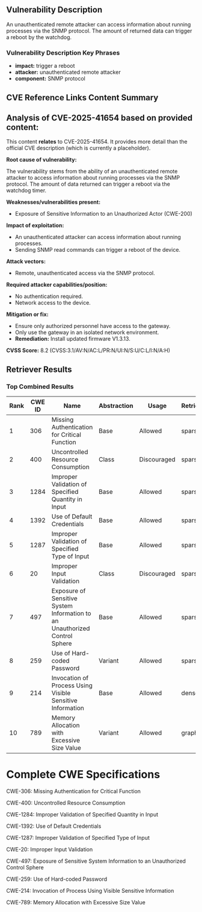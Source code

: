 ## Vulnerability Description
An unauthenticated remote attacker can access information about running processes via the SNMP protocol. The amount of returned data can trigger a reboot by the watchdog.

### Vulnerability Description Key Phrases
- **impact:** trigger a reboot
- **attacker:** unauthenticated remote attacker
- **component:** SNMP protocol

## CVE Reference Links Content Summary
## Analysis of CVE-2025-41654 based on provided content:

This content **relates** to CVE-2025-41654. It provides more detail than the official CVE description (which is currently a placeholder).

**Root cause of vulnerability:**

The vulnerability stems from the ability of an unauthenticated remote attacker to access information about running processes via the SNMP protocol. The amount of data returned can trigger a reboot via the watchdog timer.

**Weaknesses/vulnerabilities present:**

*   Exposure of Sensitive Information to an Unauthorized Actor (CWE-200)

**Impact of exploitation:**

*   An unauthenticated attacker can access information about running processes.
*   Sending SNMP read commands can trigger a reboot of the device.

**Attack vectors:**

*   Remote, unauthenticated access via the SNMP protocol.

**Required attacker capabilities/position:**

*   No authentication required.
*   Network access to the device.

**Mitigation or fix:**

*   Ensure only authorized personnel have access to the gateway.
*   Only use the gateway in an isolated network environment.
*   **Remediation:** Install updated firmware V1.3.13.

**CVSS Score:** 8.2 (CVSS:3.1/AV:N/AC:L/PR:N/UI:N/S:U/C:L/I:N/A:H)

## Retriever Results

### Top Combined Results

| Rank | CWE ID | Name | Abstraction | Usage  | Retrievers | Individual Scores |
|------|--------|------|-------------|-------|------------|-------------------|
| 1 | 306 | Missing Authentication for Critical Function | Base | Allowed | sparse | 0.054 |
| 2 | 400 | Uncontrolled Resource Consumption | Class | Discouraged | sparse | 0.051 |
| 3 | 1284 | Improper Validation of Specified Quantity in Input | Base | Allowed | sparse | 0.051 |
| 4 | 1392 | Use of Default Credentials | Base | Allowed | sparse | 0.050 |
| 5 | 1287 | Improper Validation of Specified Type of Input | Base | Allowed | sparse | 0.050 |
| 6 | 20 | Improper Input Validation | Class | Discouraged | sparse | 0.049 |
| 7 | 497 | Exposure of Sensitive System Information to an Unauthorized Control Sphere | Base | Allowed | sparse | 0.049 |
| 8 | 259 | Use of Hard-coded Password | Variant | Allowed | sparse | 0.049 |
| 9 | 214 | Invocation of Process Using Visible Sensitive Information | Base | Allowed | dense | 0.513 |
| 10 | 789 | Memory Allocation with Excessive Size Value | Variant | Allowed | graph | 0.003 |



# Complete CWE Specifications

CWE-306: Missing Authentication for Critical Function

CWE-400: Uncontrolled Resource Consumption

CWE-1284: Improper Validation of Specified Quantity in Input

CWE-1392: Use of Default Credentials

CWE-1287: Improper Validation of Specified Type of Input

CWE-20: Improper Input Validation

CWE-497: Exposure of Sensitive System Information to an Unauthorized Control Sphere

CWE-259: Use of Hard-coded Password

CWE-214: Invocation of Process Using Visible Sensitive Information

CWE-789: Memory Allocation with Excessive Size Value